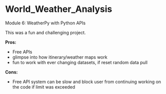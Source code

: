 # World_Weather_Analysis

Module 6: WeatherPy with Python APIs

This was a fun and challenging project. 

**Pros:**
* Free APIs
* glimpse into how itinerary/weather maps work
* fun to work with ever changing datasets, if reset random data pull

**Cons:**
* Free API system can be slow and block user from continuing working on the code if limit was exceeded
